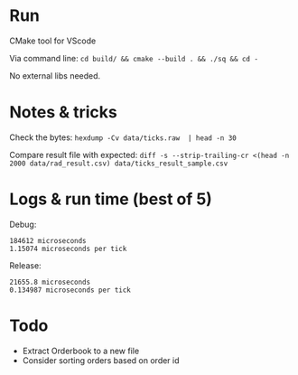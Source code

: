 # Run

CMake tool for VScode

Via command line:
`cd build/ && cmake --build . && ./sq && cd -`

No external libs needed.

# Notes & tricks

Check the bytes:
`hexdump -Cv data/ticks.raw  | head -n 30`

Compare result file with expected:
`diff -s --strip-trailing-cr <(head -n 2000 data/rad_result.csv) data/ticks_result_sample.csv`

# Logs & run time (best of 5)

Debug:

```
184612 microseconds
1.15074 microseconds per tick
```

Release:

```
21655.8 microseconds
0.134987 microseconds per tick
```

# Todo

- Extract Orderbook to a new file
- Consider sorting orders based on order id
